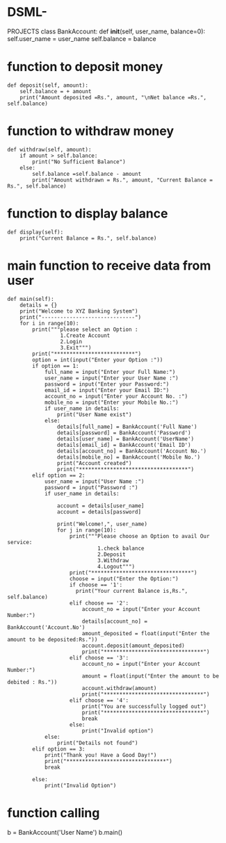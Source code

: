 # DSML-
PROJECTS
class BankAccount:
    def __init__(self, user_name, balance=0):
        self.user_name = user_name
        self.balance = balance
# function  to deposit money
    def deposit(self, amount):
        self.balance = + amount
        print("Amount deposited =Rs.", amount, "\nNet balance =Rs.", self.balance)
# function to  withdraw  money
    def withdraw(self, amount):
        if amount > self.balance:
            print("No Sufficient Balance")
        else:
            self.balance =self.balance - amount
            print("Amount withdrawn = Rs.", amount, "Current Balance = Rs.", self.balance)

# function to display balance
    def display(self):
        print("Current Balance = Rs.", self.balance)

# main function to receive data from user
    def main(self):
        details = {}
        print("Welcome to XYZ Banking System")
        print("------------------------------")
        for i in range(10):
            print("""please select an Option :
                     1.Create Account
                     2.Login
                     3.Exit""")
            print("**************************")
            option = int(input("Enter your Option :"))
            if option == 1:
                full_name = input("Enter your Full Name:")
                user_name = input("Enter your User Name :")
                password = input("Enter your Password:")
                email_id = input("Enter your Email ID:")
                account_no = input("Enter your Account No. :")
                mobile_no = input("Enter your Mobile No.:")
                if user_name in details:
                    print("User Name exist")
                else:
                    details[full_name] = BankAccount('Full Name')
                    details[password] = BankAccount('Password')
                    details[user_name] = BankAccount('UserName')
                    details[email_id] = BankAccount('Email ID')
                    details[account_no] = BankAccount('Account No.')
                    details[mobile_no] = BankAccount('Mobile No.')
                    print("Account created")
                    print("***********************************")
            elif option == 2:
                user_name = input("User Name :")
                password = input("Password :")
                if user_name in details:

                    account = details[user_name]
                    account = details[password]

                    print("Welcome!,", user_name)
                    for j in range(10):
                        print("""Please choose an Option to avail Our service:
                                 1.check balance
                                 2.Deposit
                                 3.Withdraw
                                 4.Logout""")
                        print("********************************")
                        choose = input("Enter the Option:")
                        if choose == '1':
                          print("Your current Balance is,Rs.", self.balance)
                        elif choose == '2':
                            account_no = input("Enter your Account Number:")
                            details[account_no] = BankAccount('Account.No')
                            amount_deposited = float(input("Enter the amount to be deposited:Rs."))
                            account.deposit(amount_deposited)
                            print("********************************")
                        elif choose == '3':
                            account_no = input("Enter your Account Number:")
                            amount = float(input("Enter the amount to be debited : Rs."))
                            account.withdraw(amount)
                            print("********************************")
                        elif choose == '4':
                            print("You are successfully logged out")
                            print("********************************")
                            break
                        else:
                            print("Invalid option")
                else:
                    print("Details not found")
            elif option == 3:
                print("Thank you! Have a Good Day!")
                print("********************************")
                break

            else:
                print("Invalid Option")
# function calling
b = BankAccount('User Name')
b.main()








